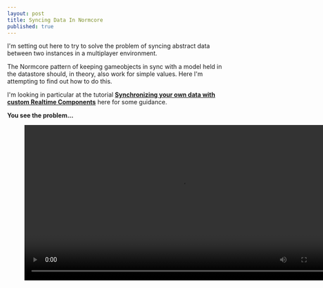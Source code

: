 ```yaml
---
layout: post
title: Syncing Data In Normcore
published: true
---
```


I'm setting out here to try to solve the problem of syncing abstract data between two instances in a multiplayer environment. 

The Normcore pattern of keeping gameobjects in sync with a model held in the datastore should, in theory, also work for simple values. Here I'm attempting to find out how to do this.

I'm looking in particular at the tutorial **[Synchronizing your own data with custom Realtime Components](https://normcore.io/documentation/guides/synchronizing-your-own-data.html)** here for some guidance. 

**You see the problem...**
<figure class="video_container">
  <video style="width:720px;" autoplay loop>
    <source src="\media\normcore-sync-issue-1.mp4" type="video/mp4">
    Woops! Your browser does not support the HTML5 video tag.
  </video>
</figure>

